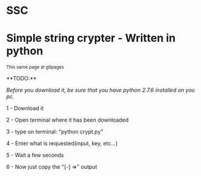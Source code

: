 # SSC
<h1>Simple string crypter  - Written in python</h1>
<sub> This same page at gitpages <http://strauji.github.io/SSC/></sub></p>
**TODO:**</p>

_Before you download it, be sure that you have python 2.7.6 installed on you pc._

1 - Download it <p>
2 - Open terminal where it has been downloaded <p>
3 - type on terminal: "python crypt.py" <p>
4 - Enter what is requested(input, key, etc...) <p>
5 - Wait a few seconds <p>
6 - Now just copy the "[-] =>" output




